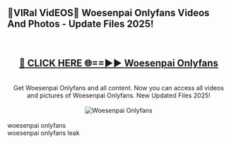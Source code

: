 <h2>🔴VIRal VidEOS🔴 Woesenpai Onlyfans Videos And Photos - Update Files 2025!</h2>
<br>
<div align="center">
<h2><a href="https://virallinks.top/odZfE0" rel="nofollow">🔴 CLICK HERE 🌐==►► Woesenpai Onlyfans</a></h2>
<br>
Get Woesenpai Onlyfans and all content. Now you can access all videos and pictures of Woesenpai Onlyfans. New Updated Files 2025!
<br>
<br>
<a href="https://virallinks.top/odZfE0" rel="nofollow" data-target="animated-image.originalLink"><img src="https://i.imgur.com/dJHk4Zq.gif)" alt="Woesenpai Onlyfans" style="max-width: 100%; display: inline-block;" data-target="animated-image.originalImage"></a>
</div>
<br>
woesenpai onlyfans<br>
woesenpai onlyfans leak